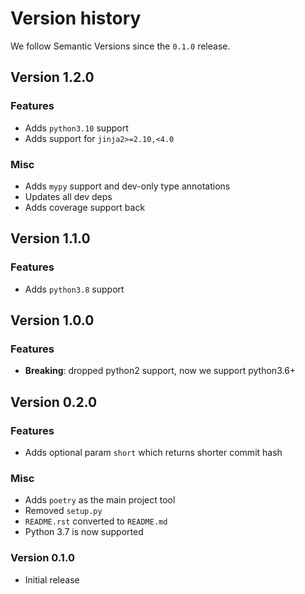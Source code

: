 # Version history

We follow Semantic Versions since the `0.1.0` release.


## Version 1.2.0

### Features

- Adds `python3.10` support
- Adds support for `jinja2>=2.10,<4.0`

### Misc

- Adds `mypy` support and dev-only type annotations
- Updates all dev deps
- Adds coverage support back


## Version 1.1.0

### Features

- Adds `python3.8` support


## Version 1.0.0

### Features

- **Breaking**: dropped python2 support, now we support python3.6+


## Version 0.2.0

### Features

- Adds optional param `short` which returns shorter commit hash

### Misc

- Adds `poetry` as the main project tool
- Removed `setup.py`
- `README.rst` converted to `README.md`
- Python 3.7 is now supported

### Version 0.1.0

- Initial release
